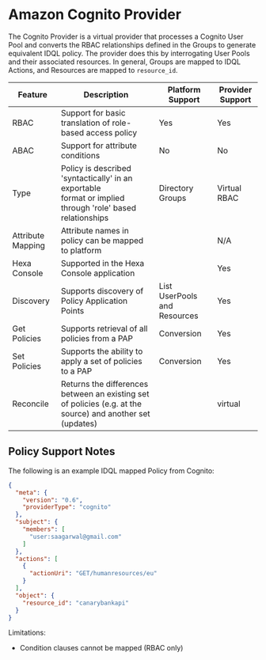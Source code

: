 # Amazon Cognito Provider

The Cognito Provider is a virtual provider that processes a Cognito User Pool and converts the RBAC relationships defined in the Groups to generate equivalent IDQL policy. The provider
does this by interrogating User Pools and their associated resources. In general, Groups are mapped to IDQL Actions, and Resources are mapped to `resource_id`.


| Feature           | Description                                                                                                   | Platform Support             | Provider Support |
|-------------------|---------------------------------------------------------------------------------------------------------------|------------------------------|------------------|
| RBAC              | Support for basic translation of role-based access policy                                                     | Yes                          | Yes              |
| ABAC              | Support for attribute conditions                                                                              | No                           | No               |
| Type              | Policy is described 'syntactically' in an exportable<BR/>format or implied through 'role' based relationships | Directory Groups             | Virtual RBAC     |
| Attribute Mapping | Attribute names in policy can be mapped to platform                                                           |                              | N/A              |
| Hexa Console      | Supported in the Hexa Console application                                                                     |                              | Yes              |
| Discovery         | Supports discovery of Policy Application Points                                                               | List UserPools and Resources | Yes              |
| Get Policies      | Supports retrieval of all policies from a PAP                                                                 | Conversion                   | Yes              |
| Set Policies      | Supports the ability to apply a set of policies to a PAP                                                      | Conversion                   | Yes              |
| Reconcile         | Returns the differences between an existing set of policies (e.g. at the source) and another set (updates)    |                              | virtual          |

## Policy Support Notes

The following is an example IDQL mapped Policy from Cognito:

```json
{
  "meta": {
    "version": "0.6",
    "providerType": "cognito"
  },
  "subject": {
    "members": [
      "user:saagarwal@gmail.com"
    ]
  },
  "actions": [
    {
      "actionUri": "GET/humanresources/eu"
    }
  ],
  "object": {
    "resource_id": "canarybankapi"
  }
}
```

Limitations:
* Condition clauses cannot be mapped (RBAC only)

